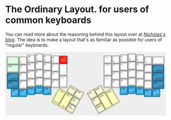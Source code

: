 # The Ordinary Layout. for  users of common keyboards

You can read more about the reasoning behind this layout over at [Nicholas's blog](http://nicholas.rinard.us/2016/03/ergodox-ez-layout.html). The idea is to make a layout that's as familiar as possible for users of "regular" keyboards.

![Ordinary layout](ordinary.png)
